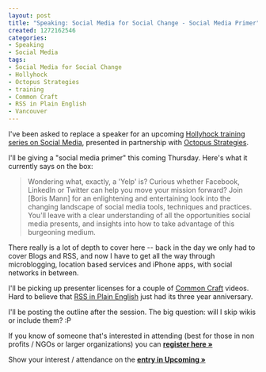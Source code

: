```yaml
--- 
layout: post
title: "Speaking: Social Media for Social Change - Social Media Primer"
created: 1272162546
categories: 
- Speaking
- Social Media
tags:
- Social Media for Social Change
- Hollyhock
- Octopus Strategies
- training
- Common Craft
- RSS in Plain English
- Vancouver
---
```

<p>
	I&#39;ve been asked to replace a speaker for an upcoming <a href="http://www.hollyhock.ca/cms/index.cfm?Group_ID=4653">Hollyhock training series on Social Media</a>, presented in partnership with <a href="http://www.octopusstrategies.com/default.htm">Octopus Strategies</a>.</p>
<p>
	I&#39;ll be giving a &quot;social media primer&quot; this coming Thursday. Here&#39;s what it currently says on the box:</p>
<blockquote>
	Wondering what, exactly, a &#39;Yelp&#39; is? Curious whether Facebook, LinkedIn or Twitter can help you move your mission forward? Join [Boris Mann] for an enlightening and entertaining look into the changing landscape of social media tools, techniques and practices. You&#39;ll leave with a clear understanding of all the opportunities social media presents, and insights into how to take advantage of this burgeoning medium.</blockquote>
<p>
	There really is a lot of depth to cover here -- back in the day we only had to cover Blogs and RSS, and now I have to get all the way through microblogging, location based services and iPhone apps, with social networks in between.</p>
<!--break-->
<p>
	I&#39;ll be picking up presenter licenses for a couple of <a href="http://commoncraft.com">Common Craft</a> videos. Hard to believe that <a href="http://commoncraft.com/rss_plain_english">RSS in Plain English</a> just had its three year anniversary.</p>
<p>
	I&#39;ll be posting the outline after the session. The big question: will I skip wikis or include them? :P</p>
<p>
	If you know of someone that&#39;s interested in attending (best for those in non profits / NGOs or larger organizations) you can <a href="https://www.hollyhock.ca/cms/page1528.cfm?group_id=4615:2010.04.29:2010.04.29"><strong>register here &raquo;</strong></a></p>
<p>
	Show your interest / attendance on the <a href="http://upcoming.yahoo.com/event/5628767/BC/Vancouver/Social-Media-for-Social-Change-1st-of-4-part-series/Hollyhock/"><strong>entry in Upcoming &raquo;</strong></a></p>
